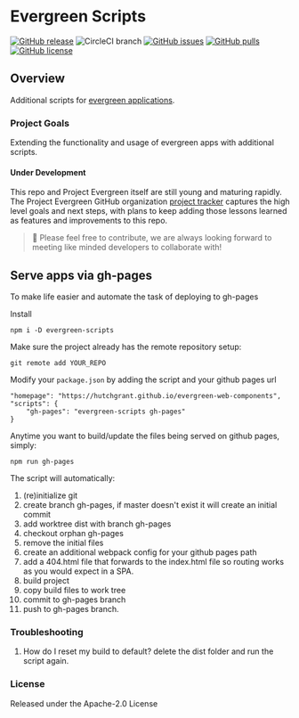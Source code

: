 # Evergreen Scripts

[![GitHub release](https://img.shields.io/github/tag/hutchgrant/evergreen-scripts.svg)](https://github.com/hutchgrant/evergreen-scripts/tags)
![CircleCI branch](https://img.shields.io/circleci/project/github/hutchgrant/evergreen-scripts/master.svg?style=plastic)
[![GitHub issues](https://img.shields.io/github/issues-raw/hutchgrant/evergreen-scripts.svg)](https://github.com/hutchgrant/evergreen-scripts/issues)
[![GitHub pulls](https://img.shields.io/github/issues-pr-raw/hutchgrant/evergreen-scripts.svg)](https://github.com/hutchgrant/evergreen-scripts/pulls)
[![GitHub license](https://img.shields.io/badge/license-apache-blue.svg)](https://raw.githubusercontent.com/hutchgrant/evergreen-scripts/master/LICENSE)

## Overview
Additional scripts for [evergreen applications](https://github.com/ProjectEvergreen/create-evergreen-app).

### Project Goals
Extending the functionality and usage of evergreen apps with additional scripts.

#### Under Development
This repo and Project Evergreen itself are still young and maturing rapidly.  The Project Evergreen GitHub organization [project tracker](https://github.com/ProjectEvergreen/project-evergreen/projects) captures the high level goals and next steps, with plans to keep adding those lessons learned as features and improvements to this repo.

> 🙏 Please feel free to contribute, we are always looking forward to meeting like minded developers to collaborate with!

## Serve apps via gh-pages

To make life easier and automate the task of deploying to gh-pages

Install

```
npm i -D evergreen-scripts
```

Make sure the project already has the remote repository setup:

```
git remote add YOUR_REPO
```

Modify your `package.json` by adding the script and your github pages url
```
"homepage": "https://hutchgrant.github.io/evergreen-web-components",
"scripts": {
    "gh-pages": "evergreen-scripts gh-pages"
}
```

Anytime you want to build/update the files being served on github pages, simply:

```
npm run gh-pages
```

The script will automatically:

1) (re)initialize git
2) create branch gh-pages, if master doesn't exist it will create an initial commit
3) add worktree dist with branch gh-pages
4) checkout orphan gh-pages
5) remove the initial files
6) create an additional webpack config for your github pages path
7) add a 404.html file that forwards to the index.html file so routing works as you would expect in a SPA.
8) build project
9) copy build files to work tree
10) commit to gh-pages branch
11) push to gh-pages branch.

### Troubleshooting

1) How do I reset my build to default? delete the dist folder and run the script again.

### License

Released under the Apache-2.0 License
